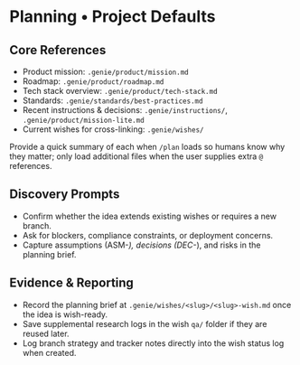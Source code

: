 # Planning • Project Defaults

## Core References
- Product mission: `.genie/product/mission.md`
- Roadmap: `.genie/product/roadmap.md`
- Tech stack overview: `.genie/product/tech-stack.md`
- Standards: `.genie/standards/best-practices.md`
- Recent instructions & decisions: `.genie/instructions/`, `.genie/product/mission-lite.md`
- Current wishes for cross-linking: `.genie/wishes/`

Provide a quick summary of each when `/plan` loads so humans know why they matter; only load additional files when the user supplies extra `@` references.

## Discovery Prompts
- Confirm whether the idea extends existing wishes or requires a new branch.
- Ask for blockers, compliance constraints, or deployment concerns.
- Capture assumptions (ASM-*), decisions (DEC-*), and risks in the planning brief.

## Evidence & Reporting
- Record the planning brief at `.genie/wishes/<slug>/<slug>-wish.md` once the idea is wish-ready.
- Save supplemental research logs in the wish `qa/` folder if they are reused later.
- Log branch strategy and tracker notes directly into the wish status log when created.
